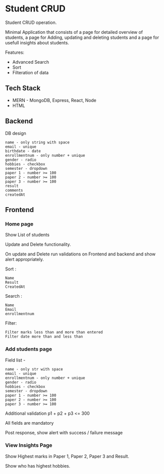 # Student CRUD

Student CRUD operation.

Minimal Application that consists of a page for detailed overview of students, a page for Adding, updating and deleting students and a page for usefull insights about students.

Features:

- Advanced Search
- Sort
- Filteration of data

## Tech Stack

- MERN - MongoDB, Express, React, Node
- HTML

## Backend

DB design

    name - only string with space
    email - unique
    birthdate - date
    enrollmentnum - only number + unique
    gender - radio
    hobbies - checkbox
    semester - dropdown
    paper 1 - number >= 100
    paper 2 - number >= 100
    paper 3 - number >= 100
    result
    comments
    createdAt

## Frontend

### Home page

Show List of students

Update and Delete functionality.

On update and Delete run validations on Frontend and backend and show alert appropriately.

Sort :

    Name
    Result
    CreatedAt

Search :

    Name
    Email
    enrollmentnum

Filter:

    Filter marks less than and more than entered
    Filter date more than and less than

### Add students page

Field list -

    name - only str with space
    email - unique
    enrollmentnum - only number + unique
    gender - radio
    hobbies - checkbox
    semester - dropdown
    paper 1 - number >= 100
    paper 2 - number >= 100
    paper 3 - number >= 100

Additional validation p1 + p2 + p3 <= 300

All fields are mandatory

Post response, show alert with success / failure message

### View Insights Page

Show Highest marks in Paper 1, Paper 2, Paper 3 and Result.

Show who has highest hobbies.
